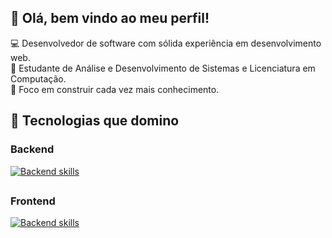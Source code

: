 ## 👋 Olá, bem vindo ao meu perfil!

💻 Desenvolvedor de software com sólida experiência em desenvolvimento web. </br>
🧠 Estudante de Análise e Desenvolvimento de Sistemas e Licenciatura em Computação. </br>
🌱 Foco em construir cada vez mais conhecimento. </br>

## 🤖 Tecnologias que domino
### Backend
[![Backend skills](https://skillicons.dev/icons?i=spring,java,nodejs,express,php,python)](https://skillicons.dev)
##
### Frontend
[![Backend skills](https://skillicons.dev/icons?i=js,html,css,react,vue)](https://skillicons.dev)
